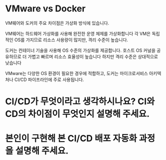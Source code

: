 # VMware vs Docker

VM웨어와 도커의 주요 차이점은 가상화 방식에 있습니다.

VM웨어는 하드웨어 가상화를 사용해 완전한 운영 체제를 가상화합니다
각 VM은 독립적인 OS를 가지므로 리소스 사용량이 많지만, 격리 수준이 높습니다.

도커는 컨테이너 기술을 사용해 OS 수준의 가상화를 제공합니다.
호스트 OS 커널을 공유하므로 더 가볍고 빠르며 리소스 효율성이 높습니다
하지만 격리 수준은 상대적으로 낮습니다

VMware는 다양한 OS 환경이 필요한 경우에 적합하고, 도커는 마이크로서비스 아키텍처나 CI/CD 파이프라인에 주로 사용됩니다.


# CI/CD가 무엇이라고 생각하시나요? CI와 CD의 차이점이 무엇인지 설명해 주세요.


# 본인이 구현해 본 CI/CD 배포 자동화 과정을 설명해 주세요.